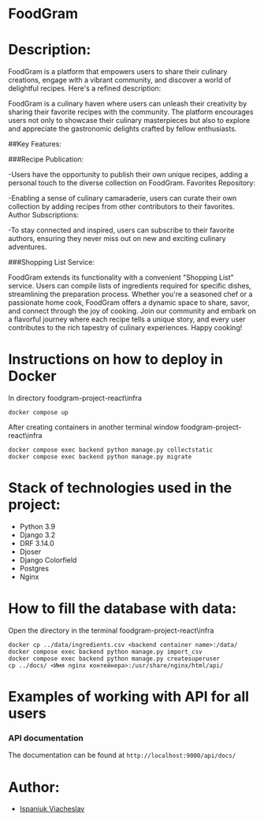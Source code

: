 # FoodGram

# Description:
FoodGram is a platform that empowers users to share their culinary creations, engage with a vibrant community, and discover a world of delightful recipes. Here's a refined description:

FoodGram is a culinary haven where users can unleash their creativity by sharing their favorite recipes with the community. The platform encourages users not only to showcase their culinary masterpieces but also to explore and appreciate the gastronomic delights crafted by fellow enthusiasts.

##Key Features:

###Recipe Publication:

-Users have the opportunity to publish their own unique recipes, adding a personal touch to the diverse collection on FoodGram.
Favorites Repository:

-Enabling a sense of culinary camaraderie, users can curate their own collection by adding recipes from other contributors to their favorites.
Author Subscriptions:

-To stay connected and inspired, users can subscribe to their favorite authors, ensuring they never miss out on new and exciting culinary adventures.

###Shopping List Service:

FoodGram extends its functionality with a convenient "Shopping List" service. Users can compile lists of ingredients required for specific dishes, streamlining the preparation process.
Whether you're a seasoned chef or a passionate home cook, FoodGram offers a dynamic space to share, savor, and connect through the joy of cooking. Join our community and embark on a flavorful journey where each recipe tells a unique story, and every user contributes to the rich tapestry of culinary experiences. Happy cooking!


# Instructions on how to deploy in Docker

In directory foodgram-project-react\infra
```
docker compose up
```
After creating containers in another terminal window foodgram-project-react\infra
```
docker compose exec backend python manage.py collectstatic
docker compose exec backend python manage.py migrate
```


# Stack of technologies used in the project:

- Python 3.9
- Django 3.2
- DRF 3.14.0
- Djoser
- Django Colorfield
- Postgres 
- Nginx

# How to fill the database with data:

Open the directory in the terminal foodgram-project-react\infra
```
docker cp ../data/ingredients.csv <backend container name>:/data/
docker compose exec backend python manage.py import_csv
docker compose exec backend python manage.py createsuperuser
cp ../docs/ <Имя nginx контейнера>:/usr/share/nginx/html/api/

```

# Examples of working with API for all users

### API documentation

The documentation can be found at `http://localhost:9000/api/docs/`


# Author:

- [Ispaniuk Viacheslav](https://github.com/Basmelek18)
